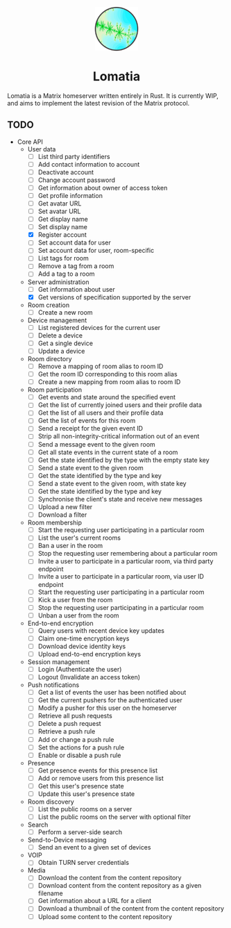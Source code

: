 <p align=center><img src="img/icon.png" width="20%"></p>

<h1 align="center">Lomatia</h1>

Lomatia is a Matrix homeserver written entirely in Rust. It is currently WIP,
and aims to implement the latest revision of the Matrix protocol.

## TODO

 - Core API
    - User data
       - [ ] List third party identifiers
       - [ ] Add contact information to account
       - [ ] Deactivate account
       - [ ] Change account password
       - [ ] Get information about owner of access token
       - [ ] Get profile information
       - [ ] Get avatar URL
       - [ ] Set avatar URL
       - [ ] Get display name
       - [ ] Set display name
       - [x] Register account
       - [ ] Set account data for user
       - [ ] Set account data for user, room-specific
       - [ ] List tags for room
       - [ ] Remove a tag from a room
       - [ ] Add a tag to a room
    - Server administration
       - [ ] Get information about user
       - [x] Get versions of specification supported by the server
    - Room creation
       - [ ] Create a new room
    - Device management
       - [ ] List registered devices for the current user
       - [ ] Delete a device
       - [ ] Get a single device
       - [ ] Update a device
    - Room directory
       - [ ] Remove a mapping of room alias to room ID
       - [ ] Get the room ID corresponding to this room alias
       - [ ] Create a new mapping from room alias to room ID
    - Room participation
       - [ ] Get events and state around the specified event
       - [ ] Get the list of currently joined users and their profile data
       - [ ] Get the list of all users and their profile data
       - [ ] Get the list of events for this room
       - [ ] Send a receipt for the given event ID
       - [ ] Strip all non-integrity-critical information out of an event
       - [ ] Send a message event to the given room
       - [ ] Get all state events in the current state of a room
       - [ ] Get the state identified by the type with the empty state key
       - [ ] Send a state event to the given room
       - [ ] Get the state identified by the type and key
       - [ ] Send a state event to the given room, with state key
       - [ ] Get the state identified by the type and key
       - [ ] Synchronise the client's state and receive new messages
       - [ ] Upload a new filter
       - [ ] Download a filter
    - Room membership
       - [ ] Start the requesting user participating in a particular room
       - [ ] List the user's current rooms
       - [ ] Ban a user in the room
       - [ ] Stop the requesting user remembering about a particular room
       - [ ] Invite a user to participate in a particular room, via third party
	   endpoint
       - [ ] Invite a user to participate in a particular room, via user ID
	   endpoint
       - [ ] Start the requesting user participating in a particular room
       - [ ] Kick a user from the room
       - [ ] Stop the requesting user participating in a particular room
       - [ ] Unban a user from the room
    - End-to-end encryption
       - [ ] Query users with recent device key updates
       - [ ] Claim one-time encryption keys
       - [ ] Download device identity keys
       - [ ] Upload end-to-end encryption keys
    - Session management
       - [ ] Login (Authenticate the user)
       - [ ] Logout (Invalidate an access token)
    - Push notifications
       - [ ] Get a list of events the user has been notified about
       - [ ] Get the current pushers for the authenticated user
       - [ ] Modify a pusher for this user on the homeserver
       - [ ] Retrieve all push requests
       - [ ] Delete a push request
       - [ ] Retrieve a push rule
       - [ ] Add or change a push rule
       - [ ] Set the actions for a push rule
       - [ ] Enable or disable a push rule
    - Presence
       - [ ] Get presence events for this presence list
       - [ ] Add or remove users from this presence list
       - [ ] Get this user's presence state
       - [ ] Update this user's presence state
    - Room discovery
       - [ ] List the public rooms on a server
       - [ ] List the public rooms on the server with optional filter
    - Search
       - [ ] Perform a server-side search
    - Send-to-Device messaging
       - [ ] Send an event to a given set of devices
    - VOIP
       - [ ] Obtain TURN server credentials
    - Media
       - [ ] Download the content from the content repository
       - [ ] Download content from the content repository as a given filename
       - [ ] Get information about a URL for a client
       - [ ] Download a thumbnail of the content from the content repository
       - [ ] Upload some content to the content repository

